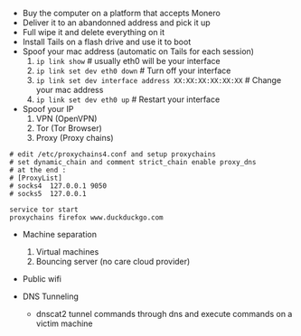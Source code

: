 
- Buy the computer on a platform that accepts Monero
- Deliver it to an abandonned address and pick it up
- Full wipe it and delete everything on it
- Install Tails on a flash drive and use it to boot
- Spoof your mac address (automatic on Tails for each session)
	1. `ip link show` # usually eth0 will be your interface
	2. `ip link set dev eth0 down` # Turn off your interface
	3. `ip link set dev interface address XX:XX:XX:XX:XX:XX` # Change your mac address
	4. `ip link set dev eth0 up` # Restart your interface
- Spoof your IP
	1. VPN (OpenVPN)
	2. Tor (Tor Browser)
	3. Proxy (Proxy chains) 
```
# edit /etc/proxychains4.conf and setup proxychains
# set dynamic_chain and comment strict_chain enable proxy_dns
# at the end :
# [ProxyList]
# socks4  127.0.0.1 9050
# socks5  127.0.0.1 

service tor start
proxychains firefox www.duckduckgo.com
```

- Machine separation
	1. Virtual machines
	2. Bouncing server (no care cloud provider)

- Public wifi
- DNS Tunneling
	- dnscat2 tunnel commands through dns and execute commands on a victim machine
